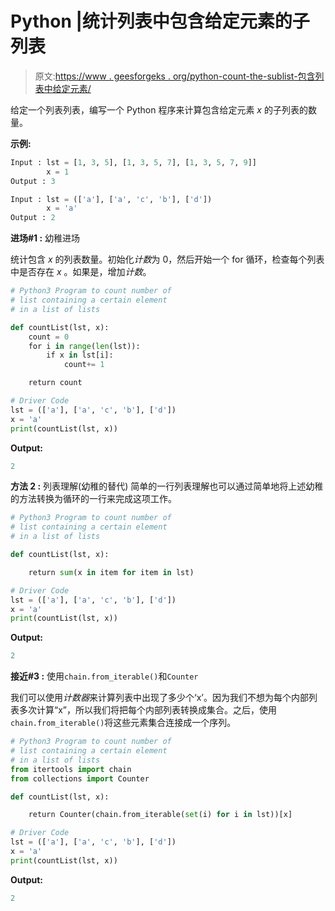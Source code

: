 # Python |统计列表中包含给定元素的子列表

> 原文:[https://www . geesforgeks . org/python-count-the-sublist-包含列表中给定元素/](https://www.geeksforgeeks.org/python-count-the-sublists-containing-given-element-in-a-list/)

给定一个列表列表，编写一个 Python 程序来计算包含给定元素 *x* 的子列表的数量。

**示例:**

```py
Input : lst = [1, 3, 5], [1, 3, 5, 7], [1, 3, 5, 7, 9]] 
        x = 1 
Output : 3

Input : lst = (['a'], ['a', 'c', 'b'], ['d']) 
        x = 'a'
Output : 2

```

**进场#1 :** 幼稚进场

统计包含 *x* 的列表数量。初始化*计数*为 0，然后开始一个 for 循环，检查每个列表中是否存在 *x* 。如果是，增加*计数*。

```py
# Python3 Program to count number of
# list containing a certain element 
# in a list of lists

def countList(lst, x):
    count = 0
    for i in range(len(lst)):
        if x in lst[i]:
            count+= 1

    return count

# Driver Code
lst = (['a'], ['a', 'c', 'b'], ['d']) 
x = 'a'
print(countList(lst, x))
```

**Output:**

```py
2

```

**方法 2 :** 列表理解(幼稚的替代)
简单的一行列表理解也可以通过简单地将上述幼稚的方法转换为循环的一行来完成这项工作。

```py
# Python3 Program to count number of
# list containing a certain element 
# in a list of lists

def countList(lst, x):

    return sum(x in item for item in lst)

# Driver Code
lst = (['a'], ['a', 'c', 'b'], ['d']) 
x = 'a'
print(countList(lst, x))
```

**Output:**

```py
2

```

**接近#3 :** 使用`chain.from_iterable()`和`Counter`

我们可以使用*计数器*来计算列表中出现了多少个‘x’。因为我们不想为每个内部列表多次计算“x”，所以我们将把每个内部列表转换成集合。之后，使用`chain.from_iterable()`将这些元素集合连接成一个序列。

```py
# Python3 Program to count number of
# list containing a certain element 
# in a list of lists
from itertools import chain
from collections import Counter

def countList(lst, x):

    return Counter(chain.from_iterable(set(i) for i in lst))[x]

# Driver Code
lst = (['a'], ['a', 'c', 'b'], ['d']) 
x = 'a'
print(countList(lst, x))
```

**Output:**

```py
2

```